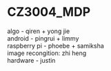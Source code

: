 # CZ3004_MDP

algo - qiren + yong jie <br>
android - pingrui + limmy <br>
raspberry pi - phoebe + samiksha <br>
image recongition: zhi heng<br>
hardware - justin <br>
